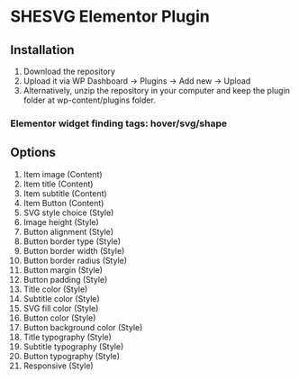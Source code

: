 # SHESVG Elementor Plugin

## Installation
1. Download the repository
2. Upload it via WP Dashboard -> Plugins -> Add new -> Upload
3. Alternatively, unzip the repository in your computer and keep the plugin folder at wp-content/plugins folder. 
### Elementor widget finding tags: hover/svg/shape
## Options
1. Item image (Content)
2. Item title (Content)
3. Item subtitle (Content)
4. Item Button (Content)
5. SVG style choice (Style)
6. Image height (Style)
7. Button alignment (Style)
8. Button border type (Style)
9. Button border width (Style)
10. Button border radius (Style)
11. Button margin (Style)
12. Button padding (Style)
13. Title color (Style)
14. Subtitle color (Style)
15. SVG fill color (Style)
16. Button color (Style)
17. Button background color (Style)
18. Title typography (Style)
19. Subtitle typography (Style)
20. Button typography (Style)
21. Responsive (Style)